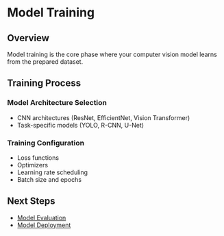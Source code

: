 # Model Training

## Overview

Model training is the core phase where your computer vision model learns from the prepared dataset.

## Training Process

### Model Architecture Selection
- CNN architectures (ResNet, EfficientNet, Vision Transformer)
- Task-specific models (YOLO, R-CNN, U-Net)

### Training Configuration
- Loss functions
- Optimizers  
- Learning rate scheduling
- Batch size and epochs

## Next Steps

- [Model Evaluation](./model-evaluation.md)
- [Model Deployment](./model-deployment.md)
